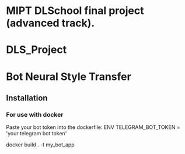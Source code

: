 # MIPT DLSchool final project (advanced track).

# DLS_Project

# Bot  Neural Style Transfer

## Installation

### For use with docker

Paste your bot token into the dockerfile:
ENV TELEGRAM_BOT_TOKEN = 'your telegram bot token'

docker build . -t my_bot_app

